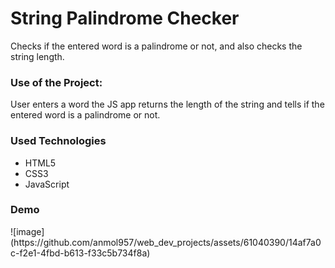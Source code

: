 <h1>String Palindrome Checker</h1>

<p>Checks if the entered word is a palindrome or not, and also checks the string length.</p>

### Use of the Project:

<p>User enters a word the JS app returns the length of the string and tells if the entered word is a palindrome or not.</p>

<h3>Used Technologies</h3>
<ul>
  <li>HTML5</li>
  <li>CSS3</li>
  <li>JavaScript</li>
</ul>

<h3> Demo </h3>
![image](https://github.com/anmol957/web_dev_projects/assets/61040390/14af7a0c-f2e1-4fbd-b613-f33c5b734f8a)

<br>
